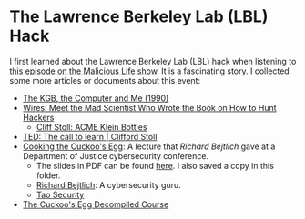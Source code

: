 # The Lawrence Berkeley Lab (LBL) Hack

I first learned about the Lawrence Berkeley Lab (LBL) hack when listening to [this episode on the Malicious Life show](https://malicious.life/episode/episode-210/). It is a fascinating story. I collected some more articles or documents about this event:

- [The KGB, the Computer and Me (1990)](https://www.youtube.com/watch?v=4gHNVNRQTJg)
- [Wires: Meet the Mad Scientist Who Wrote the Book on How to Hunt Hackers](https://www.wired.com/story/meet-the-mad-scientist-who-wrote-the-book-on-how-to-hunt-hackers/)
  - [Cliff Stoll: ACME Klein Bottles](https://www.kleinbottle.com/)
- [TED: The call to learn | Clifford Stoll](https://www.youtube.com/watch?v=Gj8IA6xOpSk)
- [Cooking the Cuckoo's Egg](https://taosecurity.blogspot.com/2011/04/cooking-cuckoos-egg.html): A lecture that _Richard Bejtlich_ gave at a Department of Justice cybersecurity conference.
  - The slides in PDF can be found [here](https://web.archive.org/web/20171215165326/www.taosecurity.com/bejtlich_doj_cooking_06feb11a.pdf). I also saved a copy in this folder.
  - [Richard Bejtlich](https://infosec.exchange/@taosecurity): A cybersecurity guru.
  - [Tao Security](https://taosecurity.blogspot.com/)
- [The Cuckoo's Egg Decompiled Course](https://chrissanders.org/training/cuckoosegg/)
